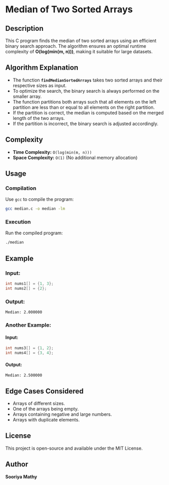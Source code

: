 # Median of Two Sorted Arrays

## Description
This C program finds the median of two sorted arrays using an efficient binary search approach. The algorithm ensures an optimal runtime complexity of **O(log(min(m, n)))**, making it suitable for large datasets.

## Algorithm Explanation
- The function **`findMedianSortedArrays`** takes two sorted arrays and their respective sizes as input.
- To optimize the search, the binary search is always performed on the smaller array.
- The function partitions both arrays such that all elements on the left partition are less than or equal to all elements on the right partition.
- If the partition is correct, the median is computed based on the merged length of the two arrays.
- If the partition is incorrect, the binary search is adjusted accordingly.

## Complexity
- **Time Complexity:** `O(log(min(m, n)))`
- **Space Complexity:** `O(1)` (No additional memory allocation)

## Usage
### Compilation
Use `gcc` to compile the program:
```sh
gcc median.c -o median -lm
```
### Execution
Run the compiled program:
```sh
./median
```

## Example
### Input:
```c
int nums1[] = {1, 3};
int nums2[] = {2};
```
### Output:
```
Median: 2.000000
```

### Another Example:
#### Input:
```c
int nums3[] = {1, 2};
int nums4[] = {3, 4};
```
#### Output:
```
Median: 2.500000
```

## Edge Cases Considered
- Arrays of different sizes.
- One of the arrays being empty.
- Arrays containing negative and large numbers.
- Arrays with duplicate elements.

## License
This project is open-source and available under the MIT License.

## Author
**Sooriya Mathy**
